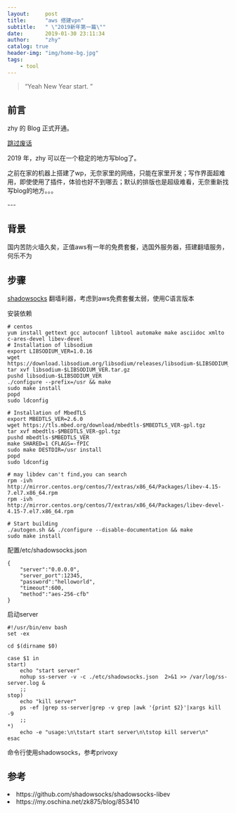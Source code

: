 ```yaml
---
layout:     post
title:      "aws 搭建vpn"
subtitle:   " \"2019新年第一篇\""
date:       2019-01-30 23:11:34
author:     "zhy"
catalog: true
header-img: "img/home-bg.jpg"
tags:
    - tool
---
```


> “Yeah New Year start. ”


## 前言

zhy 的 Blog 正式开通。

[跳过废话](#build)



2019 年，zhy 可以在一个稳定的地方写blog了。

之前在家的机器上搭建了wp，无奈家里的网络，只能在家里开发；写作界面超难用，即使使用了插件，体验也好不到哪去；默认的排版也是超级难看，无奈重新找写blog的地方。。。


<p id = "build"></p>
---


## 背景

国内苦防火墙久矣，正值aws有一年的免费套餐，选国外服务器，搭建翻墙服务，何乐不为

## 步骤

[shadowsocks](https://github.com/shadowsocks/shadowsocks-libev) 翻墙利器，考虑到aws免费套餐太弱，使用C语言版本

安装依赖

```
# centos
yum install gettext gcc autoconf libtool automake make asciidoc xmlto c-ares-devel libev-devel
# Installation of libsodium
export LIBSODIUM_VER=1.0.16
wget https://download.libsodium.org/libsodium/releases/libsodium-$LIBSODIUM_VER.tar.gz
tar xvf libsodium-$LIBSODIUM_VER.tar.gz
pushd libsodium-$LIBSODIUM_VER
./configure --prefix=/usr && make
sudo make install
popd
sudo ldconfig

# Installation of MbedTLS
export MBEDTLS_VER=2.6.0
wget https://tls.mbed.org/download/mbedtls-$MBEDTLS_VER-gpl.tgz
tar xvf mbedtls-$MBEDTLS_VER-gpl.tgz
pushd mbedtls-$MBEDTLS_VER
make SHARED=1 CFLAGS=-fPIC
sudo make DESTDIR=/usr install
popd
sudo ldconfig

# may libdev can't find,you can search 
rpm -ivh http://mirror.centos.org/centos/7/extras/x86_64/Packages/libev-4.15-7.el7.x86_64.rpm
rpm -ivh http://mirror.centos.org/centos/7/extras/x86_64/Packages/libev-devel-4.15-7.el7.x86_64.rpm

# Start building
./autogen.sh && ./configure --disable-documentation && make
sudo make install
```
配置/etc/shadowsocks.json

```
{
    "server":"0.0.0.0",
    "server_port":12345,
    "password":"helloworld",
    "timeout":600,
    "method":"aes-256-cfb"
}
```
启动server

```
#!/usr/bin/env bash
set -ex

cd $(dirname $0)

case $1 in
start)
	echo "start server"
	nohup ss-server -v -c ./etc/shadowsocks.json  2>&1 >> /var/log/ss-server.log &
	;;
stop)
	echo "kill server"
	ps -ef |grep ss-server|grep -v grep |awk '{print $2}'|xargs kill -9
	;;
*)
	echo -e "usage:\n\tstart start server\n\tstop kill server\n"
esac
```
命令行使用shadowsocks，参考privoxy

## 参考
<lo>
<li>https://github.com/shadowsocks/shadowsocks-libev
<li>https://my.oschina.net/zk875/blog/853410
<lo>
